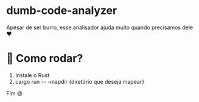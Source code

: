# dumb-code-analyzer
Apesar de ser burro, esse analisador ajuda muito quando precisamos dele ♥

# 🚀 Como rodar?
1. Instale o Rust
2. cargo run -- -mapdir {diretório que deseja mapear}

Fim 😃
